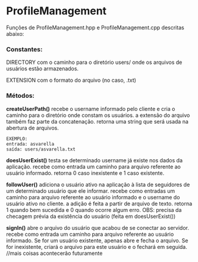 # ProfileManagement

Funções de ProfileManagement.hpp e ProfileManagement.cpp descritas abaixo:

### Constantes: 
DIRECTORY com o caminho para o diretório users/ onde os arquivos de usuários estão armazenados.

EXTENSION com o formato do arquivo (no caso, .txt)

### Métodos:
**createUserPath()**
    recebe o username informado pelo cliente e cria o caminho para o diretório onde constam os usuários. a extensão do arquivo também faz parte da concatenação. retorna uma string que será usada na abertura de arquivos.

    EXEMPLO:
    entrada: asvarella
    saída: users/asvarella.txt

**doesUserExist()**
    testa se determinado username já existe nos dados da aplicação. recebe como entrada um caminho para arquivo referente ao usuário informado. retorna 0 caso inexistente e 1 caso existente.

**followUser()**
    adiciona o usuário ativo na aplicação à lista de seguidores de um determinado usuário que ele informar. recebe como entradas um caminho para arquivo referente ao usuário informado e o username do usuário ativo no cliente. a adição é feita a partir de arquivo de texto. retorna 1 quando bem sucedida e 0 quando ocorre algum erro.
    OBS: precisa da checagem prévia da existência do usuário (feita em doesUserExist())

**signIn()**
    abre o arquivo do usuário que acabou de se conectar ao servidor. recebe como entrada um caminho para arquivo referente ao usuário informado. Se for um usuário existente, apenas abre e fecha o arquivo. Se for inexistente, criará o arquivo para este usuário e o fechará em seguida. //mais coisas acontecerão futuramente
